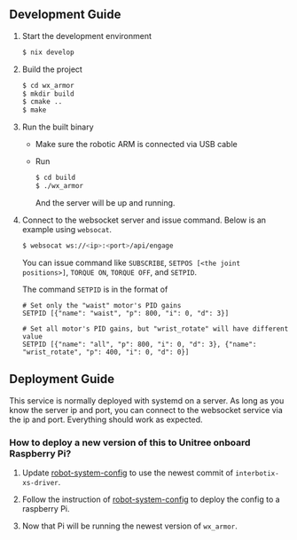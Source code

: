 ## Development Guide

1. Start the development environment

   ```bash
   $ nix develop
   ```

2. Build the project

   ```bash
   $ cd wx_armor
   $ mkdir build
   $ cmake ..
   $ make
   ```

3. Run the built binary

   - Make sure the robotic ARM is connected via USB cable
   - Run

     ```bash
     $ cd build
     $ ./wx_armor
     ```

     And the server will be up and running.

4. Connect to the websocket server and issue command. Below is an example using `websocat`.

   ```bash
   $ websocat ws://<ip>:<port>/api/engage
   ```

   You can issue command like `SUBSCRIBE`, `SETPOS [<the joint positions>]`, `TORQUE ON`, `TORQUE OFF`, and `SETPID`.

   The command `SETPID` is in the format of

   ```console
   # Set only the "waist" motor's PID gains
   SETPID [{"name": "waist", "p": 800, "i": 0, "d": 3}]

   # Set all motor's PID gains, but "wrist_rotate" will have different value
   SETPID [{"name": "all", "p": 800, "i": 0, "d": 3}, {"name": "wrist_rotate", "p": 400, "i": 0, "d": 0}]
   ```

## Deployment Guide

This service is normally deployed with systemd on a server. As long as you know the server ip and port, you can connect to the websocket service via the ip and port. Everything should work as expected.

### How to deploy a new version of this to Unitree onboard Raspberry Pi?

1. Update [robot-system-config](https://github.com/HorizonRoboticsInternal/robot-system-config/blob/main/flake.nix) to use the newest commit of `interbotix-xs-driver`.

2. Follow the instruction of [robot-system-config](https://github.com/HorizonRoboticsInternal/robot-system-config) to deploy the config to a raspberry Pi.

3. Now that Pi will be running the newest version of `wx_armor`.
